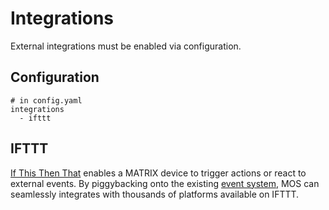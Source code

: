 # Integrations

External integrations must be enabled via configuration.

## Configuration
```
# in config.yaml
integrations
  - ifttt
```

## IFTTT

[If This Then That](http://ifttt.com) enables a MATRIX device to trigger actions or react to external events. By piggybacking onto the existing [event system](crosstalk.md), MOS can seamlessly integrates with thousands of platforms available on IFTTT.